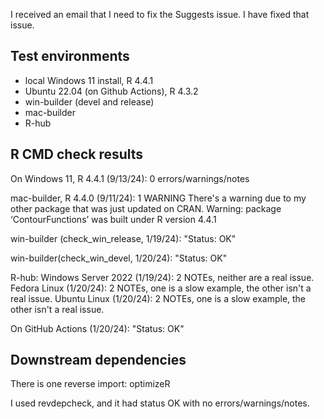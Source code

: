 I received an email that I need to fix the Suggests issue. I have fixed that
issue.

## Test environments
* local Windows 11 install, R 4.4.1
* Ubuntu 22.04 (on Github Actions), R 4.3.2
* win-builder (devel and release)
* mac-builder
* R-hub

## R CMD check results

On Windows 11, R 4.4.1 (9/13/24): 0 errors/warnings/notes

mac-builder, R 4.4.0 (9/11/24): 1 WARNING
There's a warning due to my other package that was just updated on CRAN.
Warning: package ‘ContourFunctions’ was built under R version 4.4.1

win-builder (check_win_release, 1/19/24): "Status: OK"

win-builder(check_win_devel, 1/20/24): "Status: OK"

R-hub:
Windows Server 2022 (1/19/24): 2 NOTEs, neither are a real issue.
Fedora Linux (1/20/24): 2 NOTEs, one is a slow example, the other isn't a real issue.
Ubuntu Linux (1/20/24): 2 NOTEs, one is a slow example, the other isn't a real issue.

On GitHub Actions (1/20/24): "Status: OK"

## Downstream dependencies

There is one reverse import: optimizeR

I used revdepcheck, and it had status OK with no errors/warnings/notes.
